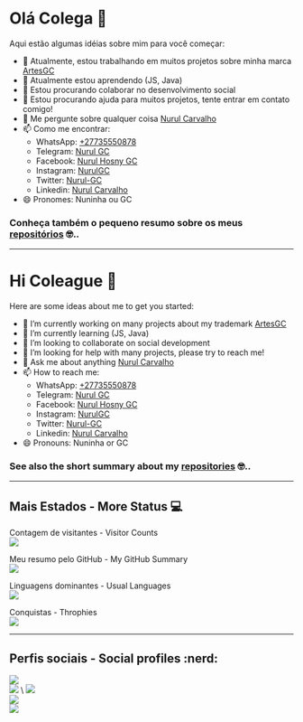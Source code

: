 # Olá Colega 👋 

Aqui estão algumas idéias sobre mim para você começar:

- 🔭 Atualmente, estou trabalhando em muitos projetos sobre minha marca [ArtesGC](https://artesgc.home.blog)
- 🌱 Atualmente estou aprendendo (JS, Java)
- 👯 Estou procurando colaborar no desenvolvimento social
- 🤔 Estou procurando ajuda para muitos projetos, tente entrar em contato comigo!
- 💬 Me pergunte sobre qualquer coisa [Nurul Carvalho](mailto:nuruldecarvalho@gmail.com)
- 📫 Como me encontrar:
    - WhatsApp: [+27735550878](https://api.whatsapp.com/send?phone=27735550878) 
    - Telegram: [Nurul GC](https://t.me/NurulGC) 
    - Facebook: [Nurul Hosny GC](https://facebook.com/nurul.carvalho) 
    - Instagram: [NurulGC](https://www.instagram.com/nurulgc/) 
    - Twitter: [Nurul-GC](https://twitter.com/NurulGC3) 
    - Linkedin: [Nurul Carvalho](https://www.linkedin.com/in/nurul-carvalho-4a64b01b4/) 
- 😄 Pronomes: Nuninha ou GC

### Conheça também o pequeno resumo sobre os meus [repositórios](https://nurul-gc.github.io/intro/) 🤓..

---

# Hi Coleague 👋

Here are some ideas about me to get you started:

- 🔭 I’m currently working on many projects about my trademark [ArtesGC](https://artesgc.home.blog)
- 🌱 I’m currently learning (JS, Java)
- 👯 I’m looking to collaborate on social development
- 🤔 I’m looking for help with many projects, please try to reach me!
- 💬 Ask me about anything [Nurul Carvalho](mailto:nuruldecarvalho@gmail.com)
- 📫 How to reach me: 
    - WhatsApp: [+27735550878](https://api.whatsapp.com/send?phone=27735550878)
    - Telegram: [Nurul GC](https://t.me/NurulGC)
    - Facebook: [Nurul Hosny GC](https://facebook.com/nurul.carvalho)
    - Instagram: [NurulGC](https://www.instagram.com/nurulgc/)
    - Twitter: [Nurul-GC](https://twitter.com/NurulGC3)
    - Linkedin: [Nurul Carvalho](https://www.linkedin.com/in/nurul-carvalho-4a64b01b4/)
- 😄 Pronouns: Nuninha or GC

### See also the short summary about my [repositories](https://nurul-gc.github.io/intro/) 🤓..

---

## Mais Estados - More Status 💻

Contagem de visitantes - Visitor Counts \
![](https://profile-counter.glitch.me/Nurul-GC/count.svg)

Meu resumo pelo GitHub - My GitHub Summary \
![](https://github-readme-stats.vercel.app/api?username=Nurul-GC&show_icons=true&theme=dracula)

Linguagens dominantes - Usual Languages \
![](https://github-readme-stats.vercel.app/api/top-langs/?username=Nurul-GC&layout=compact&theme=dracula)

Conquistas - Throphies \
![](https://github-profile-trophy.vercel.app/?username=Nurul-GC&column=7&theme=dracula)

---

## Perfis sociais - Social profiles :nerd:

![](https://img.shields.io/badge/-Github-000?style=flat-circle&logo=Github&logoColor=white&link=https://nurul-gc.github.io/intro/)
\
![](https://img.shields.io/badge/-facebook-blue?style=flat-circle&logo=Facebook&logoColor=white&link=https://www.facebook.com/nurul.carvalho)
\ 
![](https://img.shields.io/badge/-twitter-blue?style=flat-circle&logo=Twitter&logoColor=white&link=https://twitter.com/NurulGC3)
\
![](https://img.shields.io/badge/-LinkedIn-blue?style=flat-circle&logo=Linkedin&logoColor=white&link=https://www.linkedin.com/in/nurul-carvalho-4a64b01b4/)
\
![](https://img.shields.io/badge/-Gmail-c14438?style=flat-circle&logo=Gmail&logoColor=white&link=mailto:nuruldecarvalho@gmail.com)

